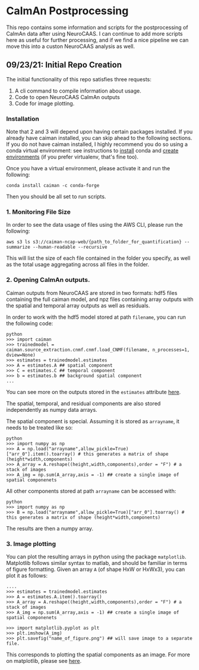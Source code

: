 # CaImAn Postprocessing 
 
This repo contains some information and scripts for the postprocessing of CaImAn data after using NeuroCAAS. 
I can continue to add more scripts here as useful for further processing, and if we find a nice pipeline we can move this into a custon NeuroCAAS analysis as well. 

## 09/23/21: Initial Repo Creation

The initial functionality of this repo satisfies three requests:
 1.  A cli command to compile information about usage. 
 2.  Code to open NeuroCAAS CaImAn outputs
 3.  Code for image plotting. 
 
 
### Installation  
Note that 2 and 3 will depend upon having certain packages installed. If you already have caiman installed, you can skip ahead to the following sections.  
If you do not have caiman installed, I highly recommend you do so using a conda virtual environment: see instructions to [install](https://conda.io/projects/conda/en/latest/user-guide/getting-started.html) conda and [create environments](https://conda.io/projects/conda/en/latest/user-guide/tasks/manage-environments.html#) (if you prefer virtualenv, that's fine too). 

Once you have a virtual environment, please activate it and run the following:

```
conda install caiman -c conda-forge
```

Then you should be all set to run scripts. 
 
### 1. Monitoring File Size  
 
In order to see the data usage of files using the AWS CLI, please run the following:  

```
aws s3 ls s3://caiman-ncap-web/{path_to_folder_for_quantification} --summarize --human-readable --recursive 
```

This will list the size of each file contained in the folder you specify, as well as the total usage aggregating across all files in the folder. 

### 2. Opening CaImAn outputs. 

Caiman outputs from NeuroCAAS are stored in two formats: hdf5 files containing the full caiman model, and npz files containing array outputs with the spatial and temporal array outputs as well as residuals. 

In order to work with the hdf5 model stored at path `filename`, you can run the following code:  

```
python
>>> import caiman
>>> trainedmodel = caiman.source_extraction.cnmf.cnmf.load_CNMF(filename, n_processes=1, dview=None)
>>> estimates = trainedmodel.estimates
>>> A = estimates.A ## spatial component
>>> C = estimates.C ## temporal component
>>> b = estimates.b ## background spatial component
...
```

You can see more on the outputs stored in the `estimates` attribute [here](https://caiman.readthedocs.io/en/master/Getting_Started.html#result-interpretation).

The spatial, temporal, and residual components are also stored independently as numpy data arrays.

The spatial component is special. Assuming it is stored as `arrayname`, it needs to be treated like so: 

```
python
>>> import numpy as np
>>> A = np.load("arrayname",allow_pickle=True)["arr_0"].item().toarray() # this generates a matrix of shape (height*width,components)
>>> A_array = A.reshape((height,width,components),order = "F") # a stack of images
>>> A_img = np.sum(A_array,axis = -1) ## create a single image of spatial componenets

```

All other components stored at path `arrayname` can be accessed with: 

```
python
>>> import numpy as np
>>> B = np.load("arrayname",allow_pickle=True)["arr_0"].toarray() # this generates a matrix of shape (height*width,components)

```

The results are then a numpy array. 

### 3. Image plotting 

You can plot the resulting arrays in python using the package `matplotlib`. Matplotlib follows similar syntax to matlab, and should be familiar in terms of figure formatting. 
Given an array `A` (of shape HxW or HxWx3), you can plot it as follows: 

```
.... 
>>> estimates = trainedmodel.estimates
>>> A = estimates.A.item().toarray()
>>> A_array = A.reshape((height,width,components),order = "F") # a stack of images
>>> A_img = np.sum(A_array,axis = -1) ## create a single image of spatial componenets

>>> import matplotlib.pyplot as plt
>>> plt.imshow(A_img) 
>>> plt.savefig("name_of_figure.png") ## will save image to a separate file. 
```

This corresponds to plotting the spatial components as an image. For more on matplotlib, please see [here](https://matplotlib.org/stable/tutorials/introductory/images.html#sphx-glr-tutorials-introductory-images-py).

